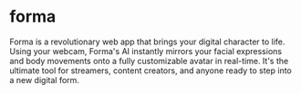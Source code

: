 # forma
Forma is a revolutionary web app that brings your digital character to life. Using your webcam, Forma's AI instantly mirrors your facial expressions and body movements onto a fully customizable avatar in real-time. It's the ultimate tool for streamers, content creators, and anyone ready to step into a new digital form.
